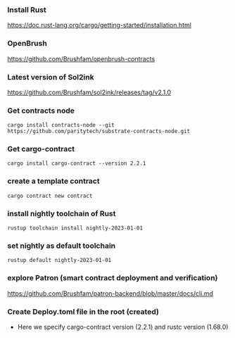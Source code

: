 ### Install Rust

https://doc.rust-lang.org/cargo/getting-started/installation.html

### OpenBrush

https://github.com/Brushfam/openbrush-contracts

### Latest version of Sol2ink

https://github.com/Brushfam/sol2ink/releases/tag/v2.1.0

### Get contracts node

`cargo install contracts-node --git https://github.com/paritytech/substrate-contracts-node.git`

### Get cargo-contract

`cargo install cargo-contract --version 2.2.1`

### create a template contract

`cargo contract new contract`

### install nightly toolchain of Rust

`rustup toolchain install nightly-2023-01-01`

### set nightly as default toolchain

`rustup default nightly-2023-01-01`

### explore Patron (smart contract deployment and verification)

https://github.com/Brushfam/patron-backend/blob/master/docs/cli.md

### Create Deploy.toml file in the root (created)

- Here we specify cargo-contract version (2.2.1) and rustc version (1.68.0)
